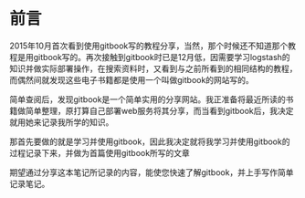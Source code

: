 # 前言
2015年10月首次看到使用gitbook写的教程分享，当然，那个时候还不知道那个教程是用gitbook写的。再次接触到gitbook时已是12月低，因需要学习logstash的知识并做实际部署操作，在搜索资料时，又看到与之前所看到的相同结构的教程，而偶然间就发现这些电子书籍都是使用一个叫做gitbook的网站写的。

简单查阅后，发现gitbook是一个简单实用的分享网站。我正准备将最近所读的书籍做简单整理，原打算自己部署web服务将其分享，而当看到gitbook后，我决定就用她来记录我所学的知识。

那首先要做的就是学习并使用gitbook，因此我决定就将我学习并使用gitbook的过程记录下来，并做为首篇使用gitbook所写的文章

期望通过分享这本笔记所记录的内容，能使您快速了解gitbook，并上手写作简单记录笔记。

